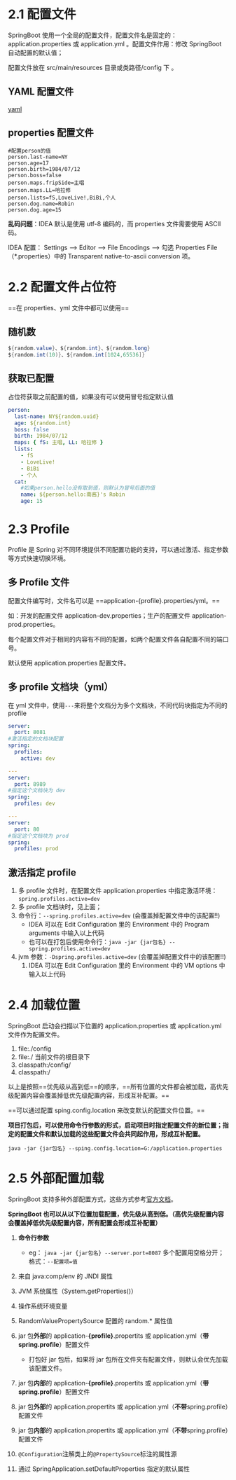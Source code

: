 # 2.1 配置文件

SpringBoot 使用一个全局的配置文件，配置文件名是固定的： application.properties 或 application.yml 。配置文件作用：修改 SpringBoot 自动配置的默认值；

配置文件放在 src/main/resources 目录或类路径/config 下 。

## YAML 配置文件

[yaml](../../common/Config.md)

## properties 配置文件

```properties
#配置person的值
person.last-name=NY
person.age=17
person.birth=1984/07/12
person.boss=false
person.maps.fripSide=主唱
person.maps.LL=哈拉修
person.lists=fS,LoveLive!,BiBi,个人
person.dog.name=Robin
person.dog.age=15
```

**乱码问题**：IDEA 默认是使用 utf-8 编码的，而 properties 文件需要使用 ASCII 码。

IDEA 配置： Settings ——> Editor ——> File Encodings ——> 勾选 Properties File（\*.properties）中的 Transparent native-to-ascii conversion 项。

# 2.2 配置文件占位符

==在 properties、yml 文件中都可以使用==

## 随机数

```java
${random.value}、${random.int}、${random.long}
${random.int(10)}、${random.int[1024,65536]}
```

## 获取已配置

占位符获取之前配置的值，如果没有可以使用冒号指定默认值

```yaml
person:
  last-name: NY${random.uuid}
  age: ${random.int}
  boss: false
  birth: 1984/07/12
  maps: { fS: 主唱, LL: 哈拉修 }
  lists:
    - fS
    - LoveLive!
    - BiBi
    - 个人
  cat:
    #如果person.hello没有取到值，则默认为冒号后面的值
    name: ${person.hello:南酱}'s Robin
    age: 15
```

# 2.3 Profile

Profile 是 Spring 对不同环境提供不同配置功能的支持，可以通过激活、指定参数等方式快速切换环境。

## 多 Profile 文件

配置文件编写时，文件名可以是 ==application-{profile}.properties/yml。==

如：开发的配置文件 application-dev.properties；生产的配置文件 application-prod.properties。

每个配置文件对于相同的内容有不同的配置，如两个配置文件各自配置不同的端口号。

默认使用 application.properties 配置文件。

## 多 profile 文档块（yml）

在 yml 文件中，使用`---`来将整个文档分为多个文档块，不同代码块指定为不同的 profile

```yaml
server:
  port: 8081
#激活指定的文档块配置
spring:
  profiles:
    active: dev

---
server:
  port: 8989
#指定这个文档块为 dev
spring:
  profiles: dev

---
server:
  port: 80
#指定这个文档块为 prod
spring:
  profiles: prod
```

## 激活指定 profile

1. 多 profile 文件时，在配置文件 application.properties 中指定激活环境：`spring.profiles.active=dev`
2. 多 profile 文档块时，见上面；
3. 命令行：`--spring.profiles.active=dev` (会覆盖掉配置文件中的该配置!!)
   - IDEA 可以在 Edit Configuration 里的 Environment 中的 Program arguments 中输入以上代码
   - 也可以在打包后使用命令行：`java -jar {jar包名} --spring.profiles.active=dev`
4. jvm 参数：`-Dspring.profiles.active=dev` (会覆盖掉配置文件中的该配置!!)
   1. IDEA 可以在 Edit Configuration 里的 Environment 中的 VM options 中输入以上代码

# 2.4 加载位置

SpringBoot 启动会扫描以下位置的 application.properties 或 application.yml 文件作为配置文件。

1. file:./config
2. file:./ 当前文件的根目录下
3. classpath:/config/
4. classpath:/

以上是按照==优先级从高到低==的顺序，==所有位置的文件都会被加载，高优先级配置内容会覆盖掉低优先级配置内容，形成互补配置。==

==可以通过配置 sping.config.location 来改变默认的配置文件位置。==

**项目打包后，可以使用命令行参数的形式，启动项目时指定配置文件的新位置；指定的配置文件和默认加载的这些配置文件会共同起作用，形成互补配置。**

`java -jar {jar包名} --sping.config.location=G:/application.properties`

# 2.5 外部配置加载

SpringBoot 支持多种外部配置方式，这些方式参考[官方文档](https://docs.spring.io/spring-boot/docs/2.0.3.RELEASE/reference/htmlsingle/#boot-features-external-config)。

**SpringBoot 也可以从以下位置加载配置，优先级从高到低。（高优先级配置内容会覆盖掉低优先级配置内容，所有配置会形成互补配置）**

1. **命令行参数**
   - eg： `java -jar {jar包名} --server.port=8087` 多个配置用空格分开； 格式：`--配置项=值`
2. 来自 java:comp/env 的 JNDI 属性
3. JVM 系统属性（System.getProperties()）
4. 操作系统环境变量
5. RandomValuePropertySource 配置的 random.\* 属性值

6. jar 包**外部**的 application-**{profile}**.propertits 或 application.yml（**带 spring.profile**）配置文件

   - 打包好 jar 包后，如果将 jar 包所在文件夹有配置文件，则默认会优先加载该配置文件。

7. jar 包**内部**的 application-**{profile}**.propertits 或 application.yml（**带 spring.profile**）配置文件

8. jar 包**外部**的 application.propertits 或 application.yml（**不带**spring.profile）配置文件
9. jar 包**内部**的 application.propertits 或 application.yml（**不带**spring.profile）配置文件
10. `@Configuration`注解类上的`@PropertySource`标注的属性源
11. 通过 SpringApplication.setDefaultProperties 指定的默认属性

